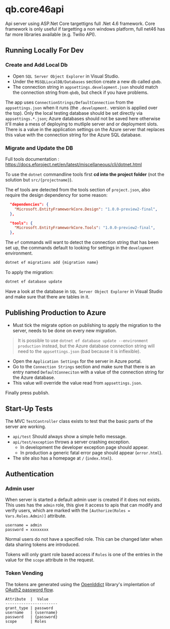 ﻿# qb.core46api

Api server using ASP.Net Core targettigns full .Net 4.6 framework.
Core framework is only useful if targetting a non windows platform, full net46 has far more libraries available (e.g. Twilio API).


## Running Locally For Dev

### Create and Add Local Db

* Open `SQL Server Object Explorer` in Visual Studio.
* Under the `MSSQLLocalDB/Databases` section create a new db called `qbdb`.
* The connection string in `appsettings.development.json` should match the connection string from `qbdb`, but check if you have problems.

The app uses `ConnectionStrings/DefaultConnection` from the `appsettings.json` when it runs (the `.development.` version is applied over the top).
Only the local testing database should be set directly via `appsettings.*.json`;
Azure databases should not be saved here otherwise it'll make a mess of deploying to mutliple server and or deployment slots.
There is a value in the application settings on the Azure server that replaces this value with the connection string for the Azure SQL database.


### Migrate and Update the DB

Full tools documentation : https://docs.efproject.net/en/latest/miscellaneous/cli/dotnet.html

To use the `dotnet` commandline tools first **cd into the project folder**  (not the solution but `src/{projectname}`).

The ef tools are detected from the tools section of `project.json`, also require the design dependency for some reason:

```json
  "dependencies": {
    "Microsoft.EntityFrameworkCore.Design": "1.0.0-preview2-final",
  },

  "tools": {
    "Microsoft.EntityFrameworkCore.Tools": "1.0.0-preview2-final",
  },
```

The `ef` commands will want to detect the connection string that has been set up, the commands default to looking for settings in the `development` environment.

```bash
dotnet ef migrations add {migration name}
```

To apply the migration:

```bash
dotnet ef database update
```

Have a look at the database in `SQL Server Object Explorer` in Visual Studio and make sure that there are tables in it.


## Publishing Production to Azure

* Must tick the migrate option on publishing to apply the migration to the server, needs to be done on every new migration.

> It is possible to use `dotnet ef database update --environment production` instead, but the Azure database connection string will need to the `appsettings.json` (bad because it is inflexible).

* Open the `Application Settings` for the server in Azure portal.
* Go to the `Connection Strings` section and make sure that there is an entry named `DefaultConneciton` with a value of the connection string for the Azure database.
* This value will override the value read from `appsettings.json`.

Finally press publish.


## Start-Up Tests

The MVC `TestController` class exists to test that the basic parts of the server are working.

* `api/test` Should always show a simple hello message.
* `api/test/exception` throws a server crashing exception.
  * In development the developer exception page should appear.
  * In production a generic fatal error page should appear (`error.html`).
* The site also has a homepage at `/` (`index.html`).


## Authentication

### Admin user

When server is started a default admin user is created if it does not exists. This uses has the `admin` role, this give it access to apis that can modify and verify users, which are marked with the `[Authorize(Roles = Vars.Roles.Admin)]` attribute.

```
username = admin
password = xxxxxxxx
```

Normal users do not have a specified role. This can be changed later when data sharing tokens are introduced.

Tokens will only grant role based access if `Roles` is one of the entries in the value for the `scope` attribute in the request.

### Token Vending

The tokens are generated using the [OpenIddict](https://github.com/openiddict/openiddict-core) library's implentation of [OAuth2 password flow](https://tools.ietf.org/html/rfc6749#section-4.3).

```
Attribute  |  Value
-----------------------
grant_type | password
username   | {username}
password   | {password}
scope      | Roles
```